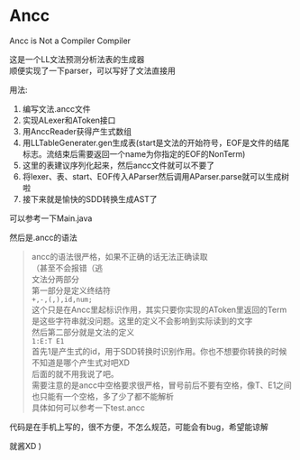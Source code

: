 # Ancc
Ancc is Not a Compiler Compiler

这是一个LL文法预测分析法表的生成器  
顺便实现了一下parser，可以写好了文法直接用  

用法:  
1. 编写文法.ancc文件  
2. 实现ALexer和AToken接口  
3. 用AnccReader获得产生式数组  
4. 用LLTableGenerater.gen生成表(start是文法的开始符号，EOF是文件的结尾标志。流结束后需要返回一个name为你指定的EOF的NonTerm)  
5. 这里的表建议序列化起来，然后ancc文件就可以不要了  
6. 将lexer、表、start、EOF传入AParser然后调用AParser.parse就可以生成树啦  
7. 接下来就是愉快的SDD转换生成AST了  

可以参考一下Main.java  

然后是.ancc的语法  

> ancc的语法很严格，如果不正确的话无法正确读取  
> （甚至不会报错（逃  
> 文法分两部分  
> 第一部分是定义终结符  
> `+,-,(,),id,num;`  
> 这个只是在Ancc里起标识作用，其实只要你实现的AToken里返回的Term是这些字符串就没问题。这里的定义不会影响到实际读到的文字  
> 然后第二部分就是文法的定义  
> `1:E:T E1`  
> 首先1是产生式的id，用于SDD转换时识别作用。你也不想要你转换的时候不知道是哪个产生式对吧XD  
> 后面的就不用我说了吧。  
> 需要注意的是ancc中空格要求很严格，冒号前后不要有空格，像T、E1之间也只能有一个空格，多了少了都不能解析  
> 具体如何可以参考一下test.ancc  

代码是在手机上写的，很不方便，不怎么规范，可能会有bug，希望能谅解  

就酱XD  )
